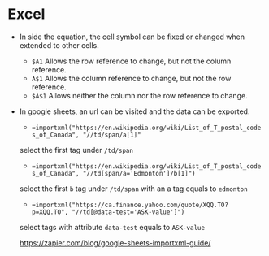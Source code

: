 # Excel


* In side the equation, the cell symbol can be fixed or changed when extended to other cells. 
    * `$A1`	Allows the row reference to change, but not the column reference.
    * `A$1`	Allows the column reference to change, but not the row reference.
    * `$A$1` Allows neither the column nor the row reference to change.

* In google sheets, an url can be visited and the data can be exported. 
    * `=importxml("https://en.wikipedia.org/wiki/List_of_T_postal_codes_of_Canada", "//td/span/a[1]"`
    
    select the first tag under `/td/span`

    * `=importxml("https://en.wikipedia.org/wiki/List_of_T_postal_codes_of_Canada", "//td[span/a='Edmonton']/b[1]")`
    
    select the first `b` tag under `/td/span` with an a tag equals to `edmonton`

    * `=importxml("https://ca.finance.yahoo.com/quote/XQQ.TO?p=XQQ.TO", "//td[@data-test='ASK-value']")`

    select tags with attribute `data-test` equals to `ASK-value`


    https://zapier.com/blog/google-sheets-importxml-guide/
